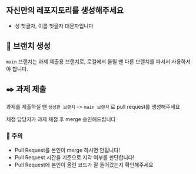 ## 자신만의 레포지토리를 생성해주세요
- 성 첫글자, 이름 첫글자 대문자입니다

## 🌿 브랜치 생성
`main` 브랜치는 과제 제출용 브랜치로, 로컬에서 올릴 땐 다른 브랜치를 파셔서 사용하셔야 합니다.

## ✒️ 과제 제출
과제를 제출하실 땐 `생성한 브랜치` -> `main 브랜치` 로 pull request를 생성해주세요

채점 담당자가 과제 채점 후 merge 승인해드립니다

### 🚨 주의
- Pull Request를 본인이 merge 하시면 안됩니다!
- Pull Request 시간을 기준으로 지각 여부를 판단합니다!
- Pull Request에 본인이 올린 코드가 잘 들어갔는지 확인해주세요
